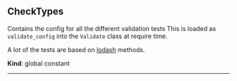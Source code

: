 <a name="CheckTypes"></a>

## CheckTypes
<p>Contains the config for all the different validation tests
This is loaded as <code>validate_config</code> into the <code>Validate</code> class at require time. </p>
<p>A lot of the tests are based on <a href="https://lodash.com/docs/">lodash</a> methods.</p>

**Kind**: global constant  

* * *

